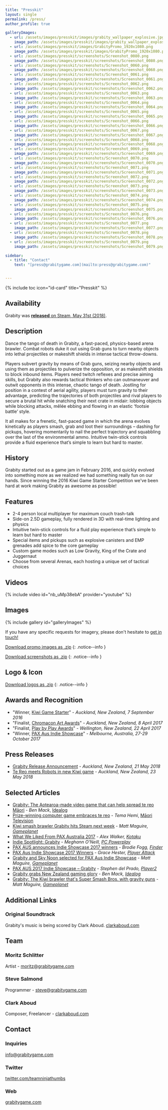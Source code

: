 ```yaml
---
title: "Presskit"
layout: single
permalink: /press/
author_profile: true

galleryImages:
  - url: /assets/images/presskit/images/grabity_wallpaper_explosive.jpg
    image_path: /assets/images/presskit/images/grabity_wallpaper_explosive.jpg
  - url: /assets/images/presskit/images/GrabityPromo_1920x1080.png
    image_path: /assets/images/presskit/images/GrabityPromo_1920x1080.png
  - url: /assets/images/presskit/screenshots/Screenshot_0080.png
    image_path: /assets/images/presskit/screenshots/Screenshot_0080.png
  - url: /assets/images/presskit/screenshots/Screenshot_0060.png
    image_path: /assets/images/presskit/screenshots/Screenshot_0060.png
  - url: /assets/images/presskit/screenshots/Screenshot_0061.png
    image_path: /assets/images/presskit/screenshots/Screenshot_0061.png
  - url: /assets/images/presskit/screenshots/Screenshot_0062.png
    image_path: /assets/images/presskit/screenshots/Screenshot_0062.png
  - url: /assets/images/presskit/screenshots/Screenshot_0063.png
    image_path: /assets/images/presskit/screenshots/Screenshot_0063.png
  - url: /assets/images/presskit/screenshots/Screenshot_0064.png
    image_path: /assets/images/presskit/screenshots/Screenshot_0064.png
  - url: /assets/images/presskit/screenshots/Screenshot_0065.png
    image_path: /assets/images/presskit/screenshots/Screenshot_0065.png
  - url: /assets/images/presskit/screenshots/Screenshot_0066.png
    image_path: /assets/images/presskit/screenshots/Screenshot_0066.png
  - url: /assets/images/presskit/screenshots/Screenshot_0067.png
    image_path: /assets/images/presskit/screenshots/Screenshot_0067.png
  - url: /assets/images/presskit/screenshots/Screenshot_0068.png
    image_path: /assets/images/presskit/screenshots/Screenshot_0068.png
  - url: /assets/images/presskit/screenshots/Screenshot_0069.png
    image_path: /assets/images/presskit/screenshots/Screenshot_0069.png
  - url: /assets/images/presskit/screenshots/Screenshot_0070.png
    image_path: /assets/images/presskit/screenshots/Screenshot_0070.png
  - url: /assets/images/presskit/screenshots/Screenshot_0071.png
    image_path: /assets/images/presskit/screenshots/Screenshot_0071.png
  - url: /assets/images/presskit/screenshots/Screenshot_0072.png
    image_path: /assets/images/presskit/screenshots/Screenshot_0072.png
  - url: /assets/images/presskit/screenshots/Screenshot_0073.png
    image_path: /assets/images/presskit/screenshots/Screenshot_0073.png
  - url: /assets/images/presskit/screenshots/Screenshot_0074.png
    image_path: /assets/images/presskit/screenshots/Screenshot_0074.png
  - url: /assets/images/presskit/screenshots/Screenshot_0075.png
    image_path: /assets/images/presskit/screenshots/Screenshot_0075.png
  - url: /assets/images/presskit/screenshots/Screenshot_0076.png
    image_path: /assets/images/presskit/screenshots/Screenshot_0076.png
  - url: /assets/images/presskit/screenshots/Screenshot_0077.png
    image_path: /assets/images/presskit/screenshots/Screenshot_0077.png
  - url: /assets/images/presskit/screenshots/Screenshot_0078.png
    image_path: /assets/images/presskit/screenshots/Screenshot_0078.png
  - url: /assets/images/presskit/screenshots/Screenshot_0079.png
    image_path: /assets/images/presskit/screenshots/Screenshot_0079.png

sidebar:
  - title: "Contact"
    text: "[press@grabitygame.com](mailto:press@grabitygame.com)"


---
```


{% include toc icon="id-card"  title="Presskit" %}


## Availability

Grabity was [**released** on Steam, May 31st (2018)](http://store.steampowered.com/app/652810/Grabity/).


## Description

Dance the tango of death in Grabity, a fast-paced, physics-based arena brawler. Combat robots duke it out using Grab guns to turn nearby objects into lethal projectiles or makeshift shields in intense tactical throw-downs.

Players subvert gravity by means of Grab guns, seizing nearby objects and using them as projectiles to pulverize the opposition, or as makeshift shields to block inbound items. Players need twitch reflexes and precise aiming skills, but Grabity also rewards tactical thinkers who can outmaneuver and outwit opponents in this intense, chaotic tango of death. Jostling for position in a contest of aerial agility, players must turn gravity to their advantage, predicting the trajectories of both projectiles and rival players to secure a brutal hit while snatching their next crate in midair: lobbing objects while blocking attacks, mêlée ebbing and flowing in an elastic ‘footsie battle’ style.

It all makes for a frenetic, fast-paced game in which the arena evolves kinetically as players smash, grab and loot their surroundings – dashing for pickups, hovering momentarily to nail the perfect trajectory and squabbling over the last of the environmental ammo. Intuitive twin-stick controls provide a fluid experience that’s simple to learn but hard to master.


## History

Grabity started out as a game jam in February 2016, and quickly evolved into something more as we realized we had something really fun on our hands.  Since winning the 2016 Kiwi Game Starter Competition we've been hard at work making Grabity as awesome as possible!


## Features

- 2-4 person local multiplayer for maximum couch trash-talk
- Side-on 2.5D gameplay, fully rendered in 3D with real-time lighting and physics
- Intuitive twin-stick controls for a fluid play experience that’s simple to learn but hard to master
- Special items and pickups such as explosive canisters and EMP grenades add spice to the core gameplay
- Custom game modes such as Low Gravity, King of the Crate and Juggernaut
- Choose from several Arenas, each hosting a unique set of tactical choices

## Videos

{% include video id="nb_uMp38ebA" provider="youtube" %}


## Images

{% include gallery id="galleryImages" %}

If you have any specific requests for imagery, please don't hesitate to [get in touch!](mailto:info@grabitygame.com)

[Download promo images as .zip](/assets/images/presskit/images.zip)
{: .notice--info }

[Download screenshots as .zip](/assets/images/presskit/screenshots.zip)
{: .notice--info }


## Logo & Icon

[Download logos as .zip](/assets/images/presskit/logos.zip)
{: .notice--info }


## Awards and Recognition

- "Winner, [Kiwi Game Starter](http://nzgda.com/news/kiwi-game-starter-2016/)" - *Auckland, New Zealand, 7 September 2016*
- "Finalist, [Chromacon Art Awards](http://www.chromacon.co.nz/art-awards/)" - *Auckland, New Zealand, 8 April 2017*
- "Finalist, [Play by Play Awards](http://www.playbyplay.co.nz/awards/)" - *Wellington, New Zealand, 22 April 2017*
- "Winner, [PAX Aus Indie Showcase](http://aus.paxsite.com/indie/2017/08#grabity)" - *Melbourne, Australia, 27-29 October 2017*

## Press Releases

- [Grabity Release Announcement](https://www.grabitygame.com/news/release-announcement/) - *Auckland, New Zealand, 21 May 2018*
- [Te Reo meets Robots in new Kiwi game](https://www.grabitygame.com/news/te-reo/) - *Auckland, New Zealand, 23 May 2018*

## Selected Articles

- [Grabity: The Aotearoa-made video game that can help spread te reo Māori](https://idealog.co.nz/tech/2018/06/grabity-aotearoa-made-video-game-can-help-spread-te-reo-maori) - *Ben Mack*, [Idealog](https://idealog.co.nz)
- [Prize-winning computer game embraces te reo](http://www.maoritelevision.com/news/regional/prize-winning-computer-game-embraces-te-reo) - *Tema Hemi*, [Māori Television](http://www.maoritelevision.com)
- [Kiwi smash brawler Grabity hits Steam next week](https://www.gameplanet.co.nz/news/g5b04f02fe9665/) - *Matt Maguire, [Gameplanet](https://www.gameplanet.co.nz/)*
- [What We Liked From PAX Australia 2017](https://www.kotaku.com.au/2017/10/what-we-liked-from-pax-australia-2017/) - *Alex Walker, [Kotaku](https://www.kotaku.com.au/)*
- [Indie Spotlight: Grabity](https://www.pcpowerplay.com.au/feature/indie-spotlight-grabity,478195) - *Meghann O'Neill, [PC Powerplay](https://www.pcpowerplay.com.au/)*
- [PAX AUS announces Indie Showcase 2017 winners](https://www.finder.com.au/pax-aus-indie-show-case-2017-winners) - *Brodie Fogg, [Finder](https://www.finder.com.au/)*
- [PAX Aus Indie Showcase 2017 Winners](https://www.playerattack.com/news/2017/08/17/94077/pax-aus-indie-showcase-2017-winners/) - *Grace Hester, [Player Attack](https://www.playerattack.com)*
- [Grabity and Sky Noon selected for PAX Aus Indie Showcase](https://www.gameplanet.co.nz/news/g5993ac0b87f54/Grabity-and-Sky-Noon-selected-for-PAX-Aus-Indie-Showcase/) - *Matt Maguire, [Gameplanet](https://www.gameplanet.co.nz/)*
- [PAX AUS 2017 Indie Showcase – Grabity](https://player2.net.au/2017/10/pax-aus-2017-indie-showcase-grabity/) - *Stephen del Prado, [Player2](https://player2.net.au/)*
- [Grabity grabs New Zealand gaming glory](http://idealog.co.nz/venture/2016/09/grabity-grabs-nz-gaming-glory-world-domination-next) - *Ben Mack, [Idealog](http://idealog.co.nz)*
- [Grabity: The Kiwi brawler that's Super Smash Bros. with gravity guns](https://www.gameplanet.co.nz/features/g595b17c7aa71c/Grabity-The-Kiwi-brawler-thats-Super-Smash-Bros.-with-gravity-guns/) - *Matt Maguire, [Gameplanet](https://www.gameplanet.co.nz/)*

## Additional Links

### Original Soundtrack
Grabity's music is being scored by Clark Aboud.  [clarkaboud.com](http://clarkaboud.com)


## Team

### Moritz Schlitter
Artist - [moritz@grabitygame.com](mailto:moritz@grabitygame.com)

### Steve Salmond
Programmer - [steve@grabitygame.com](mailto:steve@grabitygame.com)

### Clark Aboud
Composer, Freelancer - [clarkaboud.com](http://clarkaboud.com)


## Contact

### Inquiries
[info@grabitygame.com](mailto:info@grabitygame.com)

### Twitter
[twitter.com/teamninjathumbs](http://twitter.com/teamninjathumbs)

### Web
[grabitygame.com](https://grabitygame.com)
